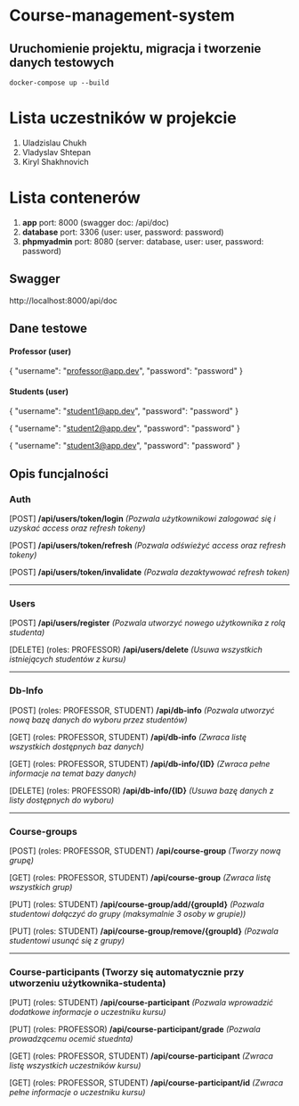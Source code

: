 # Course-management-system

## Uruchomienie projektu, migracja i tworzenie danych testowych

    docker-compose up --build

# Lista uczestników w projekcie

1. Uladzislau Chukh
2. Vladyslav Shtepan
3. Kiryl Shakhnovich


# Lista contenerów 

1. <b>app</b>  port: 8000 (swagger doc: /api/doc) 
2. <b>database</b> port: 3306 (user: user, password: password)
3. <b>phpmyadmin</b>  port: 8080  (server: database, user: user, password: password)

## Swagger

http://localhost:8000/api/doc

## Dane testowe

#### Professor (user)
{
    "username": "professor@app.dev",
    "password": "password"
}

#### Students (user)
{
    "username": "student1@app.dev",
    "password": "password"
}

{
    "username": "student2@app.dev",
    "password": "password"
}

{
    "username": "student3@app.dev",
    "password": "password"
}

## Opis funcjalności

### Auth

[POST] <b>/api/users/token/login</b> *(Pozwala użytkownikowi zalogować się i uzyskać access oraz refresh tokeny)*

[POST] <b>/api/users/token/refresh</b> *(Pozwala odświeżyć access oraz refresh tokeny)*

[POST] <b>/api/users/token/invalidate</b> *(Pozwala dezaktywować refresh token)*

---

### Users

[POST] <b>/api/users/register</b> *(Pozwala utworzyć nowego użytkownika z rolą studenta)*

[DELETE] (roles: PROFESSOR) <b>/api/users/delete</b> *(Usuwa wszystkich istniejących studentów z kursu)*

---

### Db-Info

[POST] (roles: PROFESSOR, STUDENT) <b>/api/db-info</b>  *(Pozwala utworzyć nową bazę danych do wyboru przez studentów)*

[GET] (roles: PROFESSOR, STUDENT) <b>/api/db-info</b> *(Zwraca listę wszystkich dostępnych baz danych)*

[GET] (roles: PROFESSOR, STUDENT) <b>/api/db-info/{ID}</b> *(Zwraca pełne informacje na temat bazy danych)*

[DELETE] (roles: PROFESSOR) <b>/api/db-info/{ID}</b> *(Usuwa bazę danych z listy dostępnych do wyboru)*

---

### Course-groups

[POST] (roles: PROFESSOR, STUDENT) <b>/api/course-group</b> *(Tworzy nową grupę)*

[GET] (roles: PROFESSOR, STUDENT) <b>/api/course-group</b> *(Zwraca listę wszystkich grup)*

[PUT] (roles: STUDENT) <b>/api/course-group/add/{groupId}</b> *(Pozwala studentowi dołączyć do grupy (maksymalnie 3 osoby w grupie))*

[PUT] (roles: STUDENT) <b>/api/course-group/remove/{groupId}</b> *(Pozwala studentowi usunąć się z grupy)*


---

### Course-participants (Tworzy się automatycznie przy utworzeniu użytkownika-studenta)

[PUT] (roles: STUDENT) <b>/api/course-participant</b> *(Pozwala wprowadzić dodatkowe informacje o uczestniku kursu)*

[PUT] (roles: PROFESSOR) <b>/api/course-participant/grade</b> *(Pozwala prowadzącemu ocemić stuednta)*

[GET] (roles: PROFESSOR, STUDENT) <b>/api/course-participant</b> *(Zwraca listę wszystkich uczestników kursu)*

[GET] (roles: PROFESSOR, STUDENT) <b>/api/course-participant/id</b> *(Zwraca pełne informacje o uczestniku kursu)*
